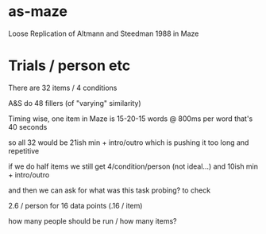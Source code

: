 # as-maze
Loose Replication of Altmann and Steedman 1988 in Maze

# Trials / person etc

There are 32 items / 4 conditions

A&S do 48 fillers (of "varying" similarity)

Timing wise, one item in Maze is 15-20-15 words @ 800ms per word that's 40 seconds

so all 32 would be 21ish min + intro/outro which is pushing it too long and repetitive

if we do half items we still get 4/condition/person (not ideal...) and 10ish min + intro/outro

and then we can ask for what was this task probing? to check

2.6 / person for 16 data points (.16 / item)

how many people should be run / how many items? 


